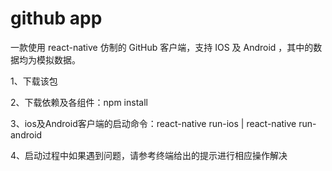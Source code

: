 # github app

一款使用 react-native 仿制的 GitHub 客户端，支持 IOS 及 Android ，其中的数据均为模拟数据。

1、下载该包

2、下载依赖及各组件：npm install

3、ios及Android客户端的启动命令：react-native run-ios | react-native run-android

4、启动过程中如果遇到问题，请参考终端给出的提示进行相应操作解决

